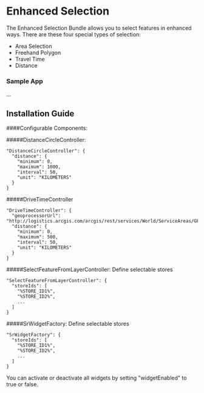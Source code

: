 # Enhanced Selection

The Enhanced Selection Bundle allows you to select features in enhanced ways. There are these four special types of selection:
- Area Selection
- Freehand Polygon
- Travel Time
- Distance

### Sample App ###
...

Installation Guide
------------------
####Configurable Components:

#####DistanceCircleController:
```
"DistanceCircleController": {
  "distance": {
    "minimum": 0,
    "maximum": 1000,
    "interval": 50,
    "unit": "KILOMETERS"
  }
}
```
#####DriveTimeController
```
"DriveTimeController": {
  "geoprocessorUrl": "http://logistics.arcgis.com/arcgis/rest/services/World/ServiceAreas/GPServer/GenerateServiceAreas",
  "distance": {
    "minimum": 0,
    "maximum": 500,
    "interval": 50,
    "unit": "KILOMETERS"
  }
}
```
#####SelectFeatureFromLayerController:
Define selectable stores
```
"SelectFeatureFromLayerController": {
  "storeIds": [
    "%STORE_ID1%",
    "%STORE_ID2%",
    ...
  ]
}
```
#####SrWidgetFactory:
Define selectable stores
```
"SrWidgetFactory": {
  "storeIds": [
    "%STORE_ID1%",
    "%STORE_ID2%",
    ...
  ]
}
```

You can activate or deactivate all widgets by setting "widgetEnabled" to true or false.

